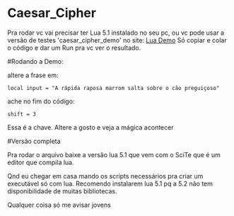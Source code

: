 Caesar_Cipher
=============

Pra rodar vc vai precisar ter Lua 5.1 instalado no seu pc, ou vc pode usar a versão de testes 'caesar_cipher_demo' no site: [Lua Demo](http://www.lua.org/demo.html)
Só copiar e colar o código e dar um Run pra vc ver o resultado.

#Rodando a Demo:

altere a frase em:

	local input = "A rápida raposa marrom salta sobre o cão preguiçoso"
	
ache no fim do código:

	shift = 3
	
Essa é a chave. Altere a gosto e veja a mágica acontecer

#Versão completa

Pra rodar o arquivo baixe a versão lua 5.1 que vem com o SciTe que é um editor que compila lua.

Qnd eu chegar em casa mando os scripts necessários pra criar um executável só com lua. Recomendo instalarem lua 5.1 pq a 5.2 não tem disponibilidade de muitas bibliotecas.

Qualquer coisa só me avisar jovens
